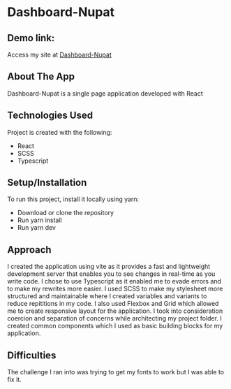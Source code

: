 # Dashboard-Nupat

## Demo link:

Access my site at [Dashboard-Nupat](https://dashboard-nupat-dev.netlify.app/)

## About The App

Dashboard-Nupat is a single page application developed with React

## Technologies Used

Project is created with the following:

- React
- SCSS
- Typescript

## Setup/Installation

To run this project, install it locally using yarn:

- Download or clone the repository
- Run yarn install
- Run yarn dev

## Approach

I created the application using vite as it provides a fast and lightweight development server that enables you to see changes in real-time as you write code. I chose to use Typescript as it enabled me to evade errors and to make my rewrites more easier. I used SCSS to make my stylesheet more structured and maintainable where I created variables and variants to reduce repititions in my code. I also used Flexbox and Grid which allowed me to create responsive layout for the application. I took into consideration coercion and separation of concerns while architecting my project folder. I created common components which I used as basic building blocks for my application.

## Difficulties

The challenge I ran into was trying to get my fonts to work but I was able to fix it.
